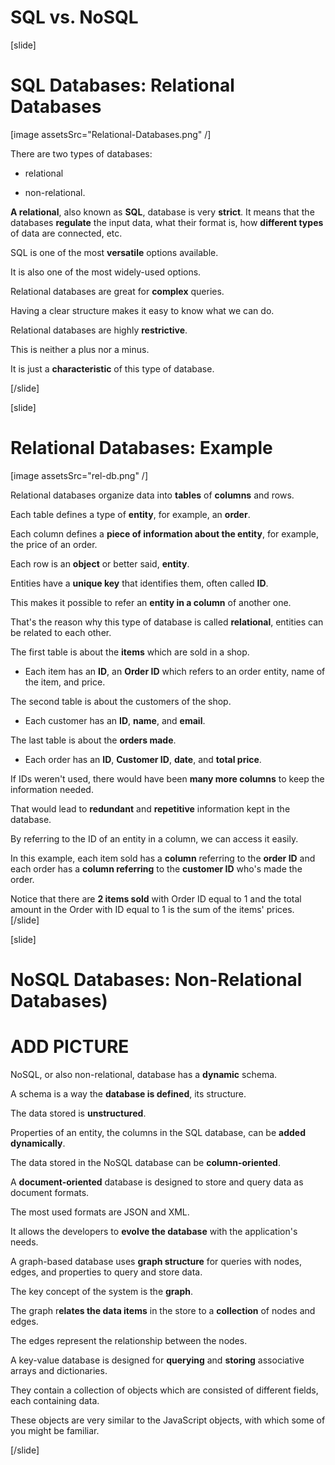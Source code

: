 # SQL vs. NoSQL

[slide]
# SQL Databases: Relational Databases

[image assetsSrc="Relational-Databases.png" /]

There are two types of databases:

- relational

- non-relational.

**A relational**, also known as **SQL**, database is very **strict**. It means that the databases **regulate** the input data, what their format is, how **different types** of data are connected, etc.

SQL is one of the most **versatile** options available.

It is also one of the most widely-used options.

Relational databases are great for **complex** queries.

Having a clear structure makes it easy to know what we can do.

Relational databases are highly **restrictive**.

This is neither a plus nor a minus.

It is just a **characteristic** of this type of database.

[/slide]

[slide]
# Relational Databases: Example

[image assetsSrc="rel-db.png" /]

Relational databases organize data into **tables** of **columns** and rows.

Each table defines a type of **entity**, for example, an **order**.

Each column defines a **piece of information about the entity**, for example, the price of an order.

Each row is an **object** or better said, **entity**.

Entities have a **unique key** that identifies them, often called **ID**.

This makes it possible to refer an **entity in a column** of another one.

That's the reason why this type of database is called **relational**, entities can be related to each other.

The first table is about the **items** which are sold in a shop.

- Each item has an **ID**, an **Order ID** which refers to an order entity, name of the item, and price.

The second table is about the customers of the shop.

- Each customer has an **ID**, **name**, and **email**.

The last table is about the **orders made**.

- Each order has an **ID**, **Customer ID**, **date**, and **total price**.

If IDs weren't used, there would have been **many more columns** to keep the information needed.

That would lead to **redundant** and **repetitive** information kept in the database.

By referring to the ID of an entity in a column, we can access it easily.

In this example, each item sold has a **column** referring to the **order ID** and each order has a **column referring** to the **customer ID** who's made the order.

Notice that there are **2 items sold** with Order ID equal to 1 and the total amount in the Order with ID equal to 1 is the sum of the items' prices.
[/slide]


[slide]
# NoSQL Databases: Non-Relational Databases)

# ADD PICTURE

NoSQL, or also non-relational, database has a **dynamic** schema.

A schema is a way the **database is defined**, its structure.

The data stored is **unstructured**.

Properties of an entity, the columns in the SQL database, can be **added dynamically**.

The data stored in the NoSQL database can be **column-oriented**.

A **document-oriented** database is designed to store and query data as document formats.

The most used formats are JSON and XML.

It allows the developers to **evolve the database** with the application's needs.

A graph-based database uses **graph structure** for queries with nodes, edges, and properties to query and store data.

The key concept of the system is the **graph**.

The graph r**elates the data items** in the store to a **collection** of nodes and edges.

The edges represent the relationship between the nodes.

A key-value database is designed for **querying** and **storing** associative arrays and dictionaries.

They contain a collection of objects which are consisted of different fields, each containing data.

These objects are very similar to the JavaScript objects, with which some of you might be familiar.

[/slide]
